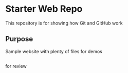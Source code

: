 # Starter Web Repo

This repository is for showing how Git and GitHub work

## Purpose

Sample website with plenty of files for demos

##  
for review